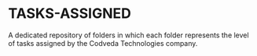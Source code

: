 # TASKS-ASSIGNED
A dedicated repository of folders in which each folder represents the level of tasks assigned by the Codveda Technologies company.
